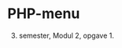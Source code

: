# PHP-menu
3. semester, Modul 2, opgave 1.

<!doctype html>
<html>
<head>
<meta charset="utf-8">
<title>Welcome</title>
</head>

<body>
	<?php 
		include 'menu.php';
	?>
</body>
</html>
